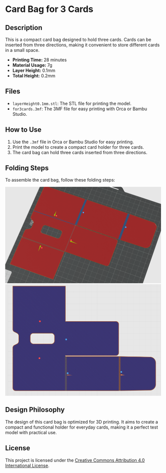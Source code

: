 # Card Bag for 3 Cards

## Description
This is a compact card bag designed to hold three cards. Cards can be inserted from three directions, making it convenient to store different cards in a small space.

- **Printing Time:** 28 minutes
- **Material Usage:** 7g
- **Layer Height:** 0.1mm
- **Total Height:** 0.2mm

## Files
- `layerHeight0.1mm.stl`: The STL file for printing the model.
- `for3cards.3mf`: The 3MF file for easy printing with Orca or Bambu Studio.

## How to Use
1. Use the `.3mf` file in Orca or Bambu Studio for easy printing.
2. Print the model to create a compact card holder for three cards.
3. The card bag can hold three cards inserted from three directions.

## Folding Steps
To assemble the card bag, follow these folding steps:

   <img src="assets/step1.png" width="500" />

   <img src="assets/step2.png" width="500" />


## Design Philosophy
The design of this card bag is optimized for 3D printing. It aims to create a compact and functional holder for everyday cards, making it a perfect test model with practical use.

## License
This project is licensed under the [Creative Commons Attribution 4.0 International License](https://creativecommons.org/licenses/by/4.0/).
